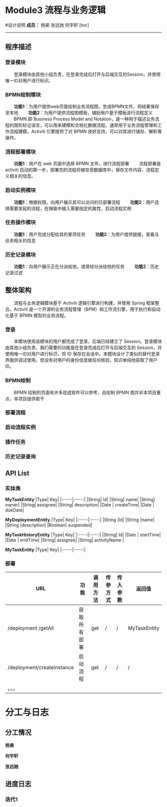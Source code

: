 # Module3 流程与业务逻辑
#设计说明
**成员：** 杨昊 张远驰 何宇轩
[toc]
**** 

## 程序描述
### 登录模块
&emsp;&emsp;登录模块由其他小组负责，在登录完成后打开与后端交互的Session，并使用唯一ID对用户进行标识。
### BPMN绘制模块
&emsp;&emsp;**功能1**：为用户提供web页面绘制业务流程图，生成BPMN文件，将结果保存至本地
&emsp;&emsp;**功能2**：为用户提供流程图模板，辅助用户基于模板进行流程定义
&emsp;&emsp;BPMN 即 Business Process Model and Notation，是一种用于描述业务流程的图形标记语言，可以用来建模和文档化数据流程，通常用于业务流程管理和工作流程建模。Activiti 引擎提供了对 BPMN 良好支持，可以对其进行储存、解析等操作。

### 流程部署模块
&emsp;&emsp;**功能1**：用户在 web 页面中选择 BPMN 文件，进行流程部署
&emsp;&emsp;流程部署是 activiti 启动的第一步，部署完的流程将被存至数据库中，保存文件内容、流程定义相关的信息。
### 启动实例模块
&emsp;&emsp;**功能1**：根据权限，向用户展示其可以访问的已部署流程
&emsp;&emsp;**功能2**：用户选择需要发起的流程，在弹窗中输入需要指定的属性，启动流程实例
### 任务操作模块
&emsp;&emsp;**功能1**：用户完成分配给其的某项任务
&emsp;&emsp;**功能2**：为用户提供链接，查看与任务相关的信息

### 历史记录模块
&emsp;&emsp;**功能1**：向用户展示正在分派给他，或曾经分派给他的任务
&emsp;&emsp;**功能2**：历史记录过滤

## 整体架构
&emsp;&emsp;流程与业务逻辑模块基于 Activiti 逻辑引擎进行构建，并使用 Spring 框架整合。Activiti 是一个开源的业务流程管理（BPM）和工作流引擎，用于执行和自动化基于 BPMN 模型的业务流程。


### 登录
&emsp;&emsp;本模块使用该模块的用户都完成了登录，后端已经建立了 Session。登录模块由其他小组负责，我们需要的功能是在登录完成后打开与后端交互的 Session，并使用唯一ID对用户进行标识，将 ID 保存在会话中。本模块设计了类似的替代登录界面供调试使用，但没有对用户的身份信息做任何核验，知识单纯地获取了用户 ID。
### BPMN绘制
&emsp;&emsp;BPMN 绘制的页面有许多现成软件可以参考，且绘制 BPMN 图并非本项目重点，本项目提供若干
&emsp;&emsp;
### 部署流程


### 启动流程实例


### 操作任务


### 历史记录查询


## API List
### 实体类
**MyTaskEntity**
|Type| Key|
|:----:|:----:|
|String| Id|
|String| name|
|String| owner|
|String| assignee|
|String| description|
|Date  |  createTime|
|Date  |  dueDate|

**MyDeploymentEntity**
|Type| Key|
|:----:|:----:|
|String |Id|
|String |name|
|String |description|
|Boolean| suspended|

**MyTaskHistoryEntity**
|Type| Key|
|:----:|:----:|
|String| Id|
|Date  | startTime|
|Date  | endTime|
|String| assignee|
|String| activityName |

**MyTaskEntity**
|Type| Key|
|:----:|:----:|

### 部署





| URL      | 功能     | 调用方法     | 传参方式     | 传入参数  | 返回值 |
| ----------- | ----------- | ----------- | ----------- | ----------- | ----------- |
|/deployment /getAll     | 获取所有部署     | get     | /     | /  | MyTaskEntity |
| /deployment/createInstance     | 启动流程  | get     | /     | /  | / |
| 。。。 |

# 分工与日志
## 分工情况
**杨昊**


**何宇轩**

**张远驰**


## 进度日志
### 迭代1
